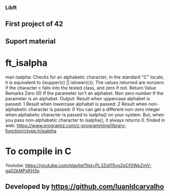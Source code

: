 ### Libft
## First project of 42

## Suport material

# ft_isalpha
man isalpha:
	Checks for an alphabetic character; in the standard "C" locale, it is equivalent to (isupper(c) || islower(c));
	The values returned are nonzero if the character c falls into the tested class, and zero if not.
	Return Value	Remarks
	Zero (0)		If the parameter isn't an alphabet.
	Non zero number	If the parameter is an alphabet.
	Output:
		Result when uppercase alphabet is passed: 1
		Result when lowercase alphabet is passed: 2
		Result when non-alphabetic character is passed: 0
		You can get a different non-zero integer when alphabetic character is passed to isalpha() on your system. But, when you pass non-alphabetic character to isalpha(), it always returns 0.
finded in web: https://www.programiz.com/c-programming/library-function/ctype.h/isalpha

# To compile in C
Youtube: https://youtube.com/playlist?list=PL3ZslI15yo2pCf0WpZmV-ga02kMPxKH3p

## Developed by https://github.com/luanldcarvalho
